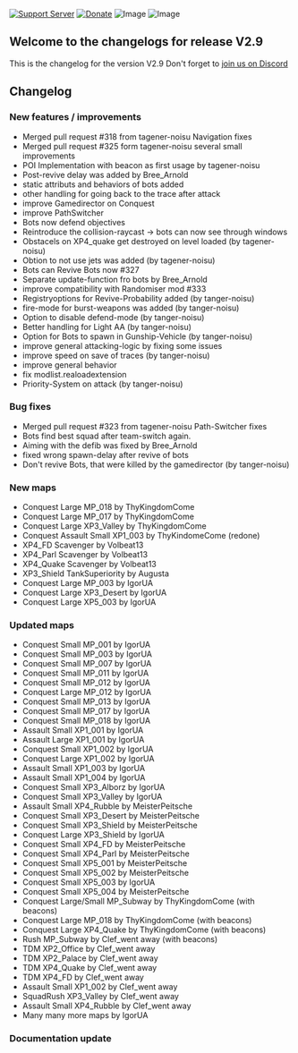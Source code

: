 [![Support Server](https://img.shields.io/discord/862736286774198322.svg?label=Discord&logo=Discord&colorB=7289da&style=for-the-badge)](https://discord.com/invite/FKamccAEqz)
[![Donate](https://img.shields.io/badge/Donate-PayPal-green.svg?style=for-the-badge)](https://www.paypal.me/joe91de)
![Image](https://img.shields.io/github/downloads/Joe91/fun-bots/total?style=for-the-badge)
![Image](https://img.shields.io/github/stars/Joe91/fun-bots?style=for-the-badge)

## Welcome to the changelogs for release **V2.9**
This is the changelog for the version V2.9 Don't forget to [join us on Discord](https://discord.com/invite/FKamccAEqz)

## Changelog

### New features / improvements
* Merged pull request #318 from tagener-noisu Navigation fixes
* Merged pull request #325 form tagener-noisu several small improvements
* POI Implementation with beacon as first usage by tagener-noisu
* Post-revive delay was added by Bree_Arnold
* static attributs and behaviors of bots added
* other handling for going back to the trace after attack
* improve Gamedirector on Conquest
* improve PathSwitcher
* Bots now defend objectives
* Reintroduce the collision-raycast -> bots can now see through windows
* Obstacels on XP4_quake get destroyed on level loaded (by tagener-noisu)
* Obtion to not use jets was added (by tagener-noisu)
* Bots can Revive Bots now #327
* Separate update-function fro bots by Bree_Arnold
* improve compatibility with Randomiser mod #333
* Registryoptions for Revive-Probability added (by tanger-noisu)
* fire-mode for burst-weapons was added (by tanger-noisu)
* Option to disable defend-mode (by tanger-noisu)
* Better handling for Light AA (by tanger-noisu)
* Option for Bots to spawn in Gunship-Vehicle (by tanger-noisu)
* improve general attacking-logic by fixing some issues
* improve speed on save of traces (by tanger-noisu)
* improve general behavior
* fix modlist.realoadextension
* Priority-System on attack (by tanger-noisu)

### Bug fixes
* Merged pull request #323 from tagener-noisu Path-Switcher fixes
* Bots find best squad after team-switch again.
* Aiming with the defib was fixed by Bree_Arnold
* fixed wrong spawn-delay after revive of bots
* Don't revive Bots, that were killed by the gamedirector (by tanger-noisu)

### New maps
* Conquest Large MP_018 by ThyKingdomCome
* Conquest Large MP_017 by ThyKingdomCome
* Conquest Large XP3_Valley by ThyKingdomCome
* Conquest Assault Small XP1_003 by ThyKindomeCome (redone)
* XP4_FD Scavenger by Volbeat13
* XP4_Parl Scavenger by Volbeat13
* XP4_Quake Scavenger by Volbeat13
* XP3_Shield TankSuperiority by Augusta
* Conquest Large MP_003 by IgorUA
* Conquest Large XP3_Desert by IgorUA
* Conquest Large XP5_003 by IgorUA

### Updated maps
* Conquest Small MP_001 by IgorUA
* Conquest Small MP_003 by IgorUA
* Conquest Small MP_007 by IgorUA
* Conquest Small MP_011 by IgorUA
* Conquest Small MP_012 by IgorUA
* Conquest Large MP_012 by IgorUA
* Conquest Small MP_013 by IgorUA
* Conquest Small MP_017 by IgorUA
* Conquest Small MP_018 by IgorUA
* Assault Small XP1_001 by IgorUA
* Assault Large XP1_001 by IgorUA
* Conquest Small XP1_002 by IgorUA
* Conquest Large XP1_002 by IgorUA
* Assault Small XP1_003 by IgorUA
* Assault Small XP1_004 by IgorUA
* Conquest Small XP3_Alborz by IgorUA
* Conquest Small XP3_Valley by IgorUA
* Assault Small XP4_Rubble by MeisterPeitsche
* Conquest Small XP3_Desert by MeisterPeitsche
* Conquest Small XP3_Shield by MeisterPeitsche
* Conquest Large XP3_Shield by IgorUA
* Conquest Small XP4_FD by MeisterPeitsche
* Conquest Small XP4_Parl by MeisterPeitsche
* Conquest Small XP5_001 by MeisterPeitsche
* Conquest Small XP5_002 by MeisterPeitsche
* Conquest Small XP5_003 by IgorUA
* Conquest Small XP5_004 by MeisterPeitsche
* Conquest Large/Small MP_Subway by ThyKingdomCome (with beacons)
* Conquest Large MP_018 by ThyKingdomCome (with beacons)
* Conquest Large XP4_Quake by ThyKingdomCome (with beacons)
* Rush MP_Subway by Clef_went away (with beacons)
* TDM XP2_Office by Clef_went away
* TDM XP2_Palace by Clef_went away
* TDM XP4_Quake by Clef_went away
* TDM XP4_FD by Clef_went away
* Assault Small XP1_002 by Clef_went away
* SquadRush XP3_Valley by Clef_went away
* Assault Small XP4_Rubble by Clef_went away
* Many many more maps by IgorUA

### Documentation update


